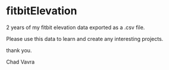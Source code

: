 fitbitElevation
===============

2 years of my fitbit elevation data exported as a .csv file.

Please use this data to learn and create any interesting projects.

thank you.

Chad Vavra
